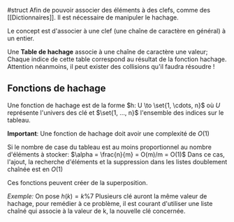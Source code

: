 #struct 
Afin de pouvoir associer des éléments à des clefs, comme des [[Dictionnaires]]. Il est nécessaire de manipuler le hachage.

Le concept est d'associer à une clef (une chaîne de caractère en général) à un entier.

Une **Table de hachage** associe à une chaîne de caractère une valeur; Chaque indice de cette table correspond au résultat de la fonction hachage. 
Attention néanmoins, il peut exister des collisions qu'il faudra résoudre !

## Fonctions de hachage
Une fonction de hachage est de la forme $h: U \to \set{1, \cdots, n}$ où $U$ représente l'univers des clé et $\set{1, ..., n}$ l'ensemble des indices sur le tableau.

**Important**: Une fonction de hachage doit avoir une complexité de $O(1)$

Si le nombre de case du tableau est au moins proportionnel au nombre d'éléments à stocker: $\alpha = \frac{n}{m} = O(m)/m = O(1)$
Dans ce cas, l'ajout, la recherche d'éléments et la suppression dans les listes doublement chaînée est en $O(1)$


Ces fonctions peuvent créer de la superposition.

*Exemple:*
On pose $h(k) = k\%7$
Plusieurs clé auront la même valeur de hachage, pour remédier à ce problème, il est courant d'utiliser une liste chaîné qui associe à la valeur de k, la nouvelle clé concernée.

